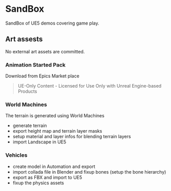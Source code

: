 # SandBox

SandBox of UE5 demos covering game play.

## Art assests

No external art assets are committed.

### Animation Started Pack

Download from Epics Market place

> UE-Only Content - Licensed for Use Only with Unreal Engine-based Products

### World Machines

The terrain is generated using World Machines

* generate terrain
* export height map and terrain layer masks
* setup material and layer infos for blending terrain layers
* import Landscape in UE5


### Vehicles

* create model in Automation and export
* import collada file in Blender and fixup bones (setup the bone hierarchy)
* export as FBX and import to UE5
* fixup the physics assets
